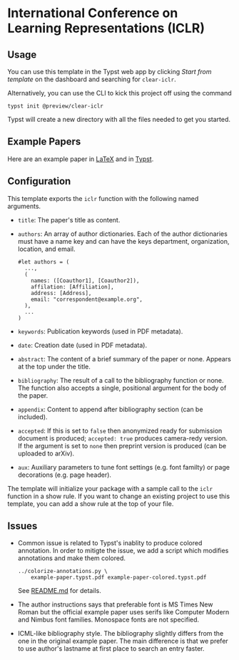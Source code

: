 # International Conference on Learning Representations (ICLR)

## Usage

You can use this template in the Typst web app by clicking _Start from
template_ on the dashboard and searching for `clear-iclr`.

Alternatively, you can use the CLI to kick this project off using the command

```shell
typst init @preview/clear-iclr
```

Typst will create a new directory with all the files needed to get you started.

## Example Papers

Here are an example paper in [LaTeX][1] and in [Typst][2].

## Configuration

This template exports the `iclr` function with the following named arguments.

- `title`: The paper's title as content.
- `authors`: An array of author dictionaries. Each of the author dictionaries
  must have a name key and can have the keys department, organization,
  location, and email.

  ```typst
  #let authors = (
    ...,
    (
      names: ([Coauthor1], [Coauthor2]),
      affilation: [Affiliation],
      address: [Address],
      email: "correspondent@example.org",
    ),
    ...
  )
  ```
- `keywords`: Publication keywords (used in PDF metadata).
- `date`: Creation date (used in PDF metadata).
- `abstract`: The content of a brief summary of the paper or none. Appears at
  the top under the title.
- `bibliography`: The result of a call to the bibliography function or none.
  The function also accepts a single, positional argument for the body of the
  paper.
- `appendix`: Content to append after bibliography section (can be included).
- `accepted`: If this is set to `false` then anonymized ready for submission
  document is produced; `accepted: true` produces camera-redy version. If
  the argument is set to `none` then preprint version is produced (can be
  uploaded to arXiv).
- `aux`: Auxiliary parameters to tune font settings (e.g. font familty) or page
  decorations (e.g. page header).

The template will initialize your package with a sample call to the `iclr`
function in a show rule. If you want to change an existing project to use this
template, you can add a show rule at the top of your file.

## Issues

- Common issue is related to Typst's inablity to produce colored annotation. In
  order to mitigte the issue, we add a script which modifies annotations and
  make them colored.

  ```shell
  ../colorize-annotations.py \
      example-paper.typst.pdf example-paper-colored.typst.pdf
  ```

  See [README.md][3] for details.

- The author instructions says that preferable font is MS Times New Roman but
  the official example paper uses serifs like Computer Modern and Nimbus font
  families. Monospace fonts are not specified.

- ICML-like bibliography style. The bibliography slightly differs from the one
  in the original example paper. The main difference is that we prefer to use
  author's lastname at first place to search an entry faster.

[1]: example-paper.latex.pdf
[2]: example-paper.typst.pdf
[3]: ../#colored-annotations
[2024]: https://iclr.cc/Conferences/2024/CallForPapers
[2025]: https://iclr.cc/Conferences/2025/CallForPapers
